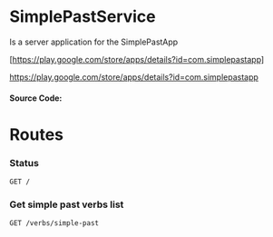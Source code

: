 # SimplePastService
Is a server application for the SimplePastApp 

[https://play.google.com/store/apps/details?id=com.simplepastapp]

https://play.google.com/store/apps/details?id=com.simplepastapp


#### Source Code: 


# Routes

### Status 
```
GET /
```

### Get simple past verbs list

```
GET /verbs/simple-past
```
